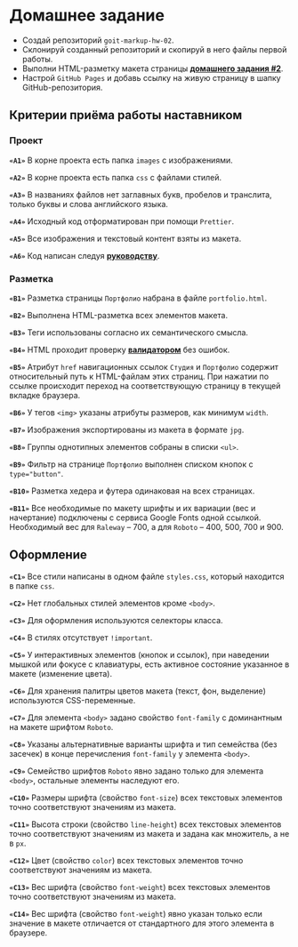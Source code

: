 # Домашнее задание

- Создай репозиторий `goit-markup-hw-02`.
- Склонируй созданный репозиторий и скопируй в него файлы первой работы.
- Выполни HTML-разметку макета страницы
  [**домашнего задания #2**](<https://www.figma.com/file/oTYBECAN79dXy19hzWObO4/Web-Studio-(Version-2.1)?node-id=1%3A94>).
- Настрой `GitHub Pages` и добавь ссылку на живую страницу в шапку
  GitHub-репозитория.

## Критерии приёма работы наставником

### Проект

**`«A1»`** В корне проекта есть папка `images` с изображениями.

**`«A2»`** В корне проекта есть папка `css` с файлами стилей.

**`«A3»`** В названиях файлов нет заглавных букв, пробелов и транслита, только
буквы и слова английского языка.

**`«A4»`** Исходный код отформатирован при помощи `Prettier`.

**`«A5»`** Все изображения и текстовый контент взяты из макета.

**`«A6»`** Код написан следуя
[**руководству**](http://sadcitizen.me/code-guide/).

### Разметка

**`«B1»`** Разметка страницы `Портфолио` набрана в файле `portfolio.html`.

**`«B2»`** Выполнена HTML-разметка всех элементов макета.

**`«B3»`** Теги использованы согласно их семантического смысла.

**`«B4»`** HTML проходит проверку [**валидатором**](http://validator.w3.org/nu/)
без ошибок.

**`«B5»`** Атрибут `href` навигационных ссылок `Студия` и `Портфолио` содержит
относительный путь к HTML-файлам этих страниц. При нажатии по ссылке происходит
переход на соответствующую страницу в текущей вкладке браузера.

**`«B6»`** У тегов `<img>` указаны атрибуты размеров, как минимум `width`.

**`«B7»`** Изображения экспортированы из макета в формате `jpg`.

**`«B8»`** Группы однотипных элементов собраны в списки `<ul>`.

**`«B9»`** Фильтр на странице `Портфолио` выполнен списком кнопок с
`type="button"`.

**`«B10»`** Разметка хедера и футера одинаковая на всех страницах.

**`«B11»`** Все необходимые по макету шрифты и их вариации (вес и начертание)
подключены с сервиса Google Fonts одной ссылкой. Необходимый вес для `Raleway` –
700, а для `Roboto` – 400, 500, 700 и 900.

## Оформление

**`«C1»`** Все стили написаны в одном файле `styles.css`, который находится в
папке `css`.

**`«C2»`** Нет глобальных стилей элементов кроме `<body>`.

**`«C3»`** Для оформления используются селекторы класса.

**`«C4»`** В стилях отсутствует `!important`.

**`«C5»`** У интерактивных элементов (кнопок и ссылок), при наведении мышкой или
фокусе с клавиатуры, есть активное состояние указанное в макете (изменение
цвета).

**`«C6»`** Для хранения палитры цветов макета (текст, фон, выделение)
используются CSS-переменные.

**`«С7»`** Для элемента `<body>` задано свойство `font-family` с доминантным на
макете шрифтом `Roboto`.

**`«С8»`** Указаны альтернативные варианты шрифта и тип семейства (без засечек)
в конце перечисления `font-family` у элемента `<body>`.

**`«С9»`** Семейство шрифтов `Roboto` явно задано только для элемента `<body>`,
остальные элементы наследуют его.

**`«С10»`** Размеры шрифта (свойство `font-size`) всех текстовых элементов точно
соответствуют значениям из макета.

**`«С11»`** Высота строки (свойство `line-height`) всех текстовых элементов
точно соответствуют значениям из макета и задана как множитель, а не в `px`.

**`«С12»`** Цвет (свойство `color`) всех текстовых элементов точно соответствуют
значениям из макета.

**`«С13»`** Вес шрифта (свойство `font-weight`) всех текстовых элементов точно
соответствуют значениям из макета.

**`«С14»`** Вес шрифта (свойство `font-weight`) явно указан только если значение
в макете отличается от стандартного для этого элемента в браузере.
